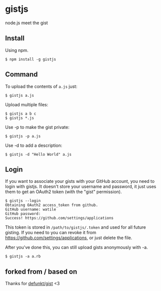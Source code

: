 # gistjs

node.js meet the gist

## Install

Using npm.

    $ npm install -g gistjs

## Command
To upload the contents of `a.js` just:

    $ gistjs a.js

Upload multiple files:

    $ gistjs a b c
    $ gistjs *.js

Use -p to make the gist private:

    $ gistjs -p a.js

Use -d to add a description:

    $ gistjs -d "Hello World" a.js

## Login
If you want to associate your gists with your GitHub account, you need to login with gistjs. It doesn't store your username and password, it just uses them to get an OAuth2 token (with the "gist" permission).

    $ gistjs --login
    Obtaining OAuth2 access_token from github.
    GitHub username: watile
    GitHub password:
    Success! https://github.com/settings/applications

This token is stored in `/path/to/gistjs/.token` and used for all future gisting. If you need to you can revoke it from https://github.com/settings/applications, or just delete the file.

After you've done this, you can still upload gists anonymously with -a.

    $ gistjs -a a.rb


## forked from / based on
Thanks for [defunkt/gist](https://github.com/defunkt/gist) <3
